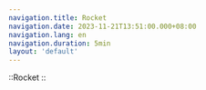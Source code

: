 ```yaml
---
navigation.title: Rocket
navigation.date: 2023-11-21T13:51:00.000+08:00
navigation.lang: en
navigation.duration: 5min
layout: 'default'
---
```


::Rocket
::
